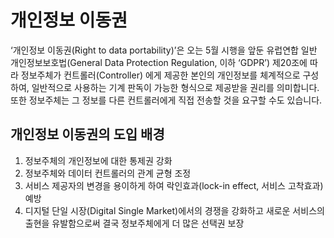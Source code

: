 # 개인정보 이동권

‘개인정보 이동권(Right to data portability)’은 오는 5월 시행을 앞둔 유럽연합 일반 개인정보보호법(General Data Protection Regulation, 이하 ‘GDPR’) 제20조에 따라 정보주체가 컨트롤러(Controller) 에게 제공한 본인의 개인정보를 체계적으로 구성하여, 일반적으로 사용하는 기계 판독이 가능한 형식으로 제공받을 권리를 의미합니다. 또한 정보주체는 그 정보를 다른 컨트롤러에게 직접 전송할 것을 요구할 수도 있습니다.



## 개인정보 이동권의 도입 배경

1. 정보주체의 개인정보에 대한 통제권 강화
2. 정보주체와 데이터 컨트롤러의 관계 균형 조정
3. 서비스 제공자의 변경을 용이하게 하여 락인효과(lock-in effect, 서비스 고착효과) 예방
4. 디지털 단일 시장(Digital Single Market)에서의 경쟁을 강화하고 새로운 서비스의 출현을 유발함으로써 결국 정보주체에게 더 많은 선택권 보장